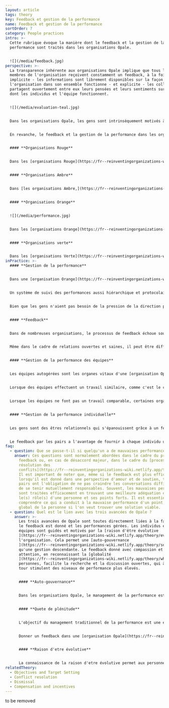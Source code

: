 ```yaml
---
layout: article
tags: theory
key: Feedback et gestion de la performance
name: Feedback et gestion de la performance
sortOrder: 7
category: People practices
intro: >-
  Cette rubrique évoque la manière dont le feedback et la gestion de la
  performance sont traités dans les organisations Opale.


  ![](/media/feedback.jpg)
perspective: >-
  La transparence inhérente aux organisations Opale implique que tous les
  membres de l'organisation reçoivent constamment un feedback, à la fois
  implicite - les informations sont librement disponibles sur la façon dont
  l'organisation dans son ensemble fonctionne - et explicite - les collègues
  partagent ouvertement entre eux leurs pensées et leurs sentiments sur la façon
  dont les individus et l'équipe fonctionnent.


  ![](/media/evaluation-teal.jpg)


  Dans les organisations Opale, les gens sont intrinsèquement motivés à donner le meilleur en s'engageant au service de la [raison d'être évolutive](https://fr--reinventingorganizations-wiki.netlify.app/theory/evolutionary-purpose/) de l'organisation. La performance est essentiellement managée au niveau des équipes par le biais du feedback et de l'émulation entre pairs. Les informations et les résultats sont partagés ouvertement et on fait confiance aux gens pour connaître le degré de performance de l'organisation et des autres équipes. Donner un feedback est une responsabilité partagée par tous et se fait régulièrement, tant au niveau de l'équipe, qu'au niveau individuel. Le feedback est particulièrement puissant dans une organisation Opale parce qu'il est intentionnellement dépourvu de jugement et qu'il est donné dans un esprit d'exploration et d'acceptation ouvertes. L'Opale valorise la personne dans son ensemble, et pas seulement le travail qu'elle accomplit.


  En revanche, le feedback et la gestion de la performance dans les organisations des stades évolutifs antérieurs peuvent être résumés comme suit :


  #### **Organisations Rouge**


  Dans les [organisations Rouge](https://fr--reinventingorganizations-wiki.netlify.app/theory/red-organizations/), la gestion de la performance consiste à exercer un pouvoir personnel. Le patron exige que l'on obéisse aux ordres sans poser de questions afin de préserver une image de dureté et de force. Les subordonnés se conforment dans l'espoir d'être protégés et en sécurité. Le feedback est donné sous forme de récompenses et de punitions qui contribuent à renforcer le pouvoir du patron.


  #### **Organisations Ambre**


  Dans [les organisations Ambre,](https://fr--reinventingorganizations-wiki.netlify.app/theory/amber-paradigm-and-organizations/) la gestion de la performance consiste à maintenir la stabilité et le contrôle. Les dirigeantes partent souvent du principe que les travailleurs sont paresseux et malhonnêtes et surveillent étroitement les performances pour s'assurer que les ordres sont correctement exécutés. Ceux qui se conforment sont récompensés. Les échecs sont traités rapidement. Les récidivistes risquent d'être rejetés par le groupe ou l'organisation et de perdre leur statut.


  #### **Organisations Orange**


  ![](/media/performance.jpg)


  Dans les [organisations Orange](https://fr--reinventingorganizations-wiki.netlify.app/theory/orange-paradigm-and-organizations/), la gestion de la performance est axé sur la réalisation des objectifs et des buts. Les individus sont tenus de rendre des comptes en mesurant (et en évaluant) leurs performances par rapport à des objectifs "ambitieux" fixés par la direction. L'innovation et la réussite sont fortement valorisées et les résultats sont mesurés à l'aide d'indicateurs (si possible). Le feedback est un processus descendant, axé sur les performances professionnelles et conçu pour encourager de meilleurs résultats.


  #### **Organisations verte**


  Dans les [organisations Verte](https://fr--reinventingorganizations-wiki.netlify.app/theory/green-paradigm-and-organizations/), la gestion de la performance concerne autant la manière dont le travail est effectué que ce qui est réalisé. Des valeurs fortes liées à un objectif inspirant fournissent des orientations pour aider les employés à gérer leurs propres performances. Les managers deviennent des leaders au service des autres et cherchent à permettre la capacité d'agir à ceux qui font le travail de première ligne. Le feedback se fait souvent par le biais d'un processus de [feedback à 360 degrés](https://fr.wikipedia.org/wiki/360_degrés) et est conçu pour nourrir et soutenir à la fois les individus dans leur développement et la culture de l'organisation.
inPractice: >-
  #### **Gestion de la performance**


  Dans une [organisation Orange](https://fr--reinventingorganizations-wiki.netlify.app/theory/orange-paradigm-and-organizations/) traditionnelle, la performance est contrôlée par le déploiement d'un système de gestion de la performance descendant qui assure l'alignement des objectifs individuels déterminés en fonction des objectifs stratégiques de l'entreprise. Dans ce processus très documenté, les managers et les employés s'accordent sur les objectifs à atteindre. La hiérarchie est entièrement responsable de la réalisation des objectifs commerciaux définis pour chacun. Une pression est donc exercée sur les employés pour qu'ils s'assurent que les objectifs soient atteints et, idéalement, dépassés grâce à leur contribution individuelle.


  Un système de suivi des performances aussi hiérarchique et protocolaire n'existe pas dans les [organisations Opale](https://fr--reinventingorganizations-wiki.netlify.app/theory/teal-paradigm-and-organizations/). Dans une organisation Opale autogérée où il n'y a pas de patron, la volonté de produire des résultats provient de la motivation intrinsèque. Les organisations Opale considèrent que les gens sont motivés lorsque leur travail a un [but significatif](https://fr--reinventingorganizations-wiki.netlify.app/theory/listening-to-purpose/), lorsqu'ils sont soumis à une pression saine de la part de leurs pairs et lorsqu'ils ont accès à un feedback précis du monde extérieur. Elles estiment que les gens ont tendance à s'engager plus profondément et à réaliser bien plus que ce qui leur est demandé lorsqu'ils font un travail utile en étant pleinement responsables et en ayant facilement accès aux ressources nécessaires.


  Bien que les gens n'aient pas besoin de la pression de la direction pour être performants, ils ont quand même besoin de savoir où ils en sont. C'est dans ce but que le feedback est largement utilisé dans les organisations Opale, en mettant l'accent sur les performances de l'équipe.


  #### **Feedback**


  Dans de nombreuses organisations, le processus de feedback échoue souvent parce qu'il porte encore en lui la peur du jugement et du rejet. Un feedback donné à partir du cœur, de l'acceptation et de la relation est une expérience nourrissante qui permet aux gens d'évaluer où ils en sont et de déterminer leurs prochaines étapes en collaboration avec les autres. Un feedback efficace facilite la croissance et permet aux personnes d'aligner ce dont l'organisation a besoin avec ce qui les stimule.


  Même dans le cadre de relations ouvertes et saines, il peut être difficile pour certaines de donner un feedback lorsque les choses ne se passent pas comme prévu. Fournir un feedback, en temps utile, sur les attentes non satisfaites ou les tensions est une pratique clé du modèle Opale à laquelle il faut adhérer quel que soit l'inconfort. Les [organisations Opale](https://fr--reinventingorganizations-wiki.netlify.app/theory/teal-paradigm-and-organizations/) sont caractérisées par une confiance élevée et une peur faible. Être capable de donner un feedback efficace dans cet environnement est une compétence essentielle. Les employés sont souvent formés à l'utilisation d'approches telles que la [communication non violente](https://fr.wikipedia.org/wiki/Communication_non_violente) afin qu'ils puissent être en pleine conscience de leurs intentions et de leur pratique lorsqu'ils donnent un feedback. 


  #### **Gestion de la performance des équipes**


  Les équipes autogérées sont les organes vitaux d'une [organisation Opale](https://fr--reinventingorganizations-wiki.netlify.app/theory/teal-paradigm-and-organizations/). Lorsque les personnes comprennent clairement l'objectif de leur travail et savent ce que l'on attend d'elles, les équipes sont plus que capables de fixer des objectifs et de s'organiser pour les atteindre. Pour soutenir cette façon de travailler, les informations sur les performances de chaque équipe sont ouvertement partagées. Cela pourrait être menaçant dans une organisation plus traditionnelle, mais c'est libérateur dans une organisation Opale car les gens savent que les informations ne seront pas utilisées contre eux. Personne n'a besoin d'être protégé des faits, bons ou mauvais.


  Lorsque des équipes effectuent un travail similaire, comme c'est le cas à [Buurtzorg](https://fr--reinventingorganizations-wiki.netlify.app/cases/buurtzorg/) par exemple, une équipe peut facilement évaluer sa productivité par rapport à celle des autres équipes. Celles qui se trouvent en bas de la liste sont motivées par la fierté plutôt que par la peur de s'améliorer. Plus important encore, les autres équipes sont prêtes et désireuses de partager avec les autres comment qu'elles font et de leur fournir toute l'aide nécessaire. Le travail d'ensemble de l'organisation est plus important que la compétition d'égos entre équipes .


  Lorsque les équipes ne font pas un travail comparable, certaines organisations ont développé un processus différent. Chez [Morning Star](https://fr--reinventingorganizations-wiki.netlify.app/cases/morning-star/), par exemple, les équipes préparent chaque année une présentation pour leurs collègues, au cours de laquelle elles partagent franchement ce qui a bien fonctionné, ce qui n'a pas fonctionné, leur efficacité et ce qu'elles prévoient de faire l'année suivante. Les équipes qui n'ont pas obtenu de bons résultats sont autant mises au défi et que soutenues. Dans le cadre de ce processus, elles reçoivent un feedback et des données utiles qui les aident à apporter les améliorations nécessaires.


  #### **Gestion de la performance individuelle**


  Les gens sont des êtres relationnels qui s'épanouissent grâce à un feedback honnête. Bien que l'accent soit principalement mis sur les performances de l'équipe, [les organisations Opale ](https://fr--reinventingorganizations-wiki.netlify.app/theory/teal-paradigm-and-organizations/)reconnaissent qu'il est vital de pouvoir donner un feedback individuel, ouvert et sans jugement, à ses pairs. Certaines organisations, comme [FAVI](https://fr--reinventingorganizations-wiki.netlify.app/cases/favi/), ont cessé d'organiser des entretiens d'évaluation formels parce que le feedback est librement échangé. La plupart des autres organisations considèrent qu'il est toujours utile d'avoir un temps dédié, une fois par an, pour réfléchir à son travail. Ces évaluations sont naturellement construites autour de processus basés sur l'échange entre pairs.


  Le feedback par les pairs a l'avantage de fournir à chaque individu une perspective plus large et plus significative de sa contribution. Le feedback dépasse les limites d'une discussion étroite sur le travail et permet une exploration plus large des espoirs, des craintes, des intuitions et de la raison d’être de chacune.
faq:
  - question: Que se passe-t-il si quelqu'un a de mauvaises performances ?
    answer: Ces questions sont normalement abordées dans le cadre du processus de
      feedback ou, en cas de désaccord majeur, dans le cadre du [processus de
      résolution des
      conflits](https://fr--reinventingorganizations-wiki.netlify.app/theory/conflict-resolution/).
      Il est important de noter que, même si le feedback est plus efficace
      lorsqu'il est donné dans une perspective d'amour et de soutien, tous les
      pairs ont l'obligation de ne pas craindre les conversations difficiles et
      de se tenir mutuellement responsables. Souvent, les mauvaises performances
      sont traitées efficacement en trouvant une meilleure adéquation entre
      le(s) rôle(s) d'une personne et ses points forts. Il est essentiel de
      comprendre ce qui a conduit à la mauvaise performance d'un point de vue
      global de la personne si l'on veut trouver une solution viable.
  - question: Quel est le lien avec les trois avancées de Opale ?
    answer: >-
      Les trois avancées de Opale sont toutes directement liées à la façon dont
      le feedback est donné et les performances gérées. Les individus et les
      équipes sont guidés et motivés par la [raison d'être évolutive
      ](https://fr--reinventingorganizations-wiki.netlify.app/theory/evolutionary-purpose/)de
      l'organisation. Cela permet une [auto-gouvernance
      ](https://fr--reinventingorganizations-wiki.netlify.app/theory/self-management/)plutôt
      qu'une gestion descendante. Le feedback donné avec compassion et
      attention, en reconnaissant la [globalité
      ](https://fr--reinventingorganizations-wiki.netlify.app/theory/wholeness/)des
      personnes, facilite la recherche et la discussion ouvertes, qui à leur
      tour stimulent des niveaux de performance plus élevés.


      #### **Auto-gouvernance**


      Dans les organisations Opale, le management de la performance est en grande partie un processus autodirigé. Les individus et les équipes assument la responsabilité de leurs propres performances et de leur croissance, tout en sollicitant le feedback des autres lorsque cela est pertinent.


      #### **Quete de plénitude**


      L'objectif du management traditionnel de la performance est une évaluation objective de la qualité du travail d'une personne. Cette évaluation est sujette à des erreurs de notation et à des biais. Cet élément subjectif génère souvent de la peur et/ou de la frustration. Dans ces conditions, les gens ont tendance à se désengager.


      Donner un feedback dans une [organisation Opale](https://fr--reinventingorganizations-wiki.netlify.app/theory/teal-paradigm-and-organizations/) est une occasion de reconnaître la personne dans son ensemble (y compris ses espoirs, ses craintes et ses aspirations). Le feedback a pour seul but de s'entraider, de pair à pair. Donner un feedback à partir d'une position d'amour, d'acceptation et de connexion permet aux gens de baisser leurs défenses et de s'engager les uns envers les autres ouvertement et honnêtement. Il n'est pas surprenant que, lorsque les gens se sentent appréciés pour ce qu'ils sont, ils sont plus réceptifs aux commentaires constructifs et contribuent bien davantage à leur travail. Dans une organisation Opale, le management de la performance passe du management de la performance d'une personne à la création des conditions permettant à cette personne d'être performante.


      #### **Raison d'etre évolutive**


      La connaissance de la raison d'etre évolutive permet aux personnes d'aligner leurs efforts sur l'objectif de l'organisation et donc de gérer leurs propres performances. Ils contribuent parce qu'ils le **souhaitent**, et non parce qu'ils **doivent**. Lorsque l'[objectif ](https://fr--reinventingorganizations-wiki.netlify.app/theory/objectives-and-target-setting/)est clair et significatif, il est facile de donner un feedback sur la façon dont une contribution ou une décision s'aligne sur l'objectif de l'organisation. Le management de la performance devient "Comment pouvons-nous répondre à ce qui se passe ?" plutôt que "Comment je me comporte par rapport au plan ? Le fait d'avoir un objectif évolutif significatif guide les actions à entreprendre ensuite.
relatedTheory:
  - Objectives and Target Setting
  - Conflict resolution
  - Dismissal
  - Compensation and incentives
---
```

to be removed